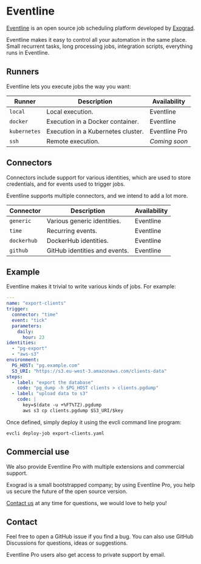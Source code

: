 # Eventline
[Eventline](https://eventline.net) is an open source job scheduling platform
developed by [Exograd](http://exograd.com).

Eventline makes it easy to control all your automation in the same place.
Small recurrent tasks, long processing jobs, integration scripts, everything
runs in Eventline.

## Runners
Eventline lets you execute jobs the way you want:

| Runner       | Description                        | Availability  |
|--------------|------------------------------------|---------------|
| `local`      | Local execution.                   | Eventline     |
| `docker`     | Execution in a Docker container.   | Eventline     |
| `kubernetes` | Execution in a Kubernetes cluster. | Eventline Pro |
| `ssh`        | Remote execution.                  | _Coming soon_ |

## Connectors
Connectors include support for various identities, which are used to store
credentials, and for events used to trigger jobs.

Eventline supports multiple connectors, and we intend to add a lot more.

| Connector   | Description                   | Availability |
|-------------|-------------------------------|--------------|
| `generic`   | Various generic identities.   | Eventline    |
| `time`      | Recurring events.             | Eventline    |
| `dockerhub` | DockerHub identities.         | Eventline    |
| `github`    | GitHub identities and events. | Eventline    |

## Example
Eventline makes it trivial to write various kinds of jobs. For example:

```yaml
---
name: "export-clients"
trigger:
  connector: "time"
  event: "tick"
  parameters:
    daily:
      hour: 23
identities:
  - "pg-export"
  - "aws-s3"
environment:
  PG_HOST: "pg.example.com"
  S3_URI: "https://s3.eu-west-3.amazonaws.com/clients-data"
steps:
  - label: "export the database"
    code: "pg_dump -h $PG_HOST clients > clients.pgdump"
  - label: "upload data to s3"
    code: |
      key=$(date -u +%FT%TZ).pgdump
      aws s3 cp clients.pgdump $S3_URI/$key
```

Once defined, simply deploy it using the evcli command line program:

```
evcli deploy-job export-clients.yaml
```

## Commercial use
We also provide Eventline Pro with multiple extensions and commercial support.

Exograd is a small bootstrapped company; by using Eventline Pro, you help us
secure the future of the open source version.

[Contact us](mailto:contact@exograd.com) at any time for questions, we would
love to help you!

## Contact
Feel free to open a GitHub issue if you find a bug. You can also use
GitHub Discussions for questions, ideas or suggestions.

Eventline Pro users also get access to private support by email.
